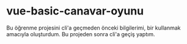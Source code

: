 # vue-basic-canavar-oyunu
 Bu öğrenme projesini cli'a geçmeden önceki bilgilerimi, bir kullanmak amacıyla oluşturdum. Bu projeden sonra cli'a geçiş yaptım.
